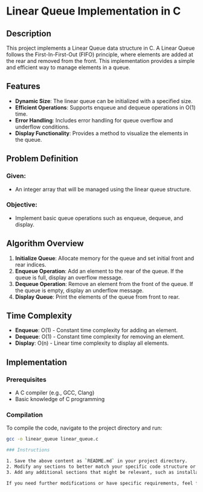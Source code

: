 

# Linear Queue Implementation in C

## Description

This project implements a Linear Queue data structure in C. A Linear Queue follows the First-In-First-Out (FIFO) principle, where elements are added at the rear and removed from the front. This implementation provides a simple and efficient way to manage elements in a queue.

## Features

- **Dynamic Size**: The linear queue can be initialized with a specified size.
- **Efficient Operations**: Supports enqueue and dequeue operations in O(1) time.
- **Error Handling**: Includes error handling for queue overflow and underflow conditions.
- **Display Functionality**: Provides a method to visualize the elements in the queue.

## Problem Definition

### Given:
- An integer array that will be managed using the linear queue structure.

### Objective:
- Implement basic queue operations such as enqueue, dequeue, and display.

## Algorithm Overview

1. **Initialize Queue**: Allocate memory for the queue and set initial front and rear indices.
2. **Enqueue Operation**: Add an element to the rear of the queue. If the queue is full, display an overflow message.
3. **Dequeue Operation**: Remove an element from the front of the queue. If the queue is empty, display an underflow message.
4. **Display Queue**: Print the elements of the queue from front to rear.

## Time Complexity

- **Enqueue**: O(1) - Constant time complexity for adding an element.
- **Dequeue**: O(1) - Constant time complexity for removing an element.
- **Display**: O(n) - Linear time complexity to display all elements.

## Implementation

### Prerequisites

- A C compiler (e.g., GCC, Clang)
- Basic knowledge of C programming

### Compilation

To compile the code, navigate to the project directory and run:

```bash
gcc -o linear_queue linear_queue.c

### Instructions

1. Save the above content as `README.md` in your project directory.
2. Modify any sections to better match your specific code structure or details.
3. Add any additional sections that might be relevant, such as installation instructions or contribution guidelines.

If you need further modifications or have specific requirements, feel free to let me know!

